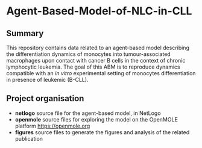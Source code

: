 # Agent-Based-Model-of-NLC-in-CLL

## Summary
This repository contains data related to an agent-based model describing the differentiation dynamics of monocytes into tumour-associated macrophages upon contact with cancer B cells in the context of chronic lymphocytic leukemia. The goal of this ABM is to reproduce dynamics compatible with an *in vitro* experimental setting of monocytes differentiation in presence of leukemic (B-CLL).

## Project organisation
- **netlogo** source file for the agent-based model, in NetLogo
- **openmole** source files for exploring the model on the OpenMOLE platform https://openmole.org
- **figures** source files to generate the figures and analysis of the related publication
